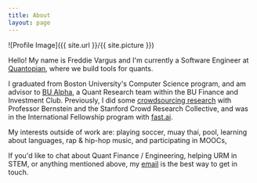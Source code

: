 ```yaml
---
title: About
layout: page
---
```

![Profile Image]({{ site.url }}/{{ site.picture }})

<p>
Hello! My name is Freddie Vargus and I'm currently a Software Engineer at <a href="https://quantopian.com">Quantopian</a>, where we build tools for quants.
</p>
<p>
I graduated from Boston University's Computer Science program, and am advisor to <a href="https://github.com/bualpha">BU Alpha</a>, a Quant Research team within the BU Finance and Investment Club. Previously, I did some <a href="http://hci.stanford.edu/publications/2017/crowdguilds/guilds.pdf">crowdsourcing research</a> with Professor Bernstein and the Stanford Crowd Research Collective, and was in the International Fellowship program with <a href="http://course.fast.ai/">fast.ai</a>.
</p>

<p>
My interests outside of work are: playing soccer, muay thai, pool, learning about languages, rap & hip-hop music, and participating in MOOCs,
</p>

<p>
If you'd like to chat about Quant Finance / Engineering, helping URM in STEM, or anything mentioned above, my <a href="mailto:fjv41995@gmail.com">email</a> is the best way to get in touch.
</p>
